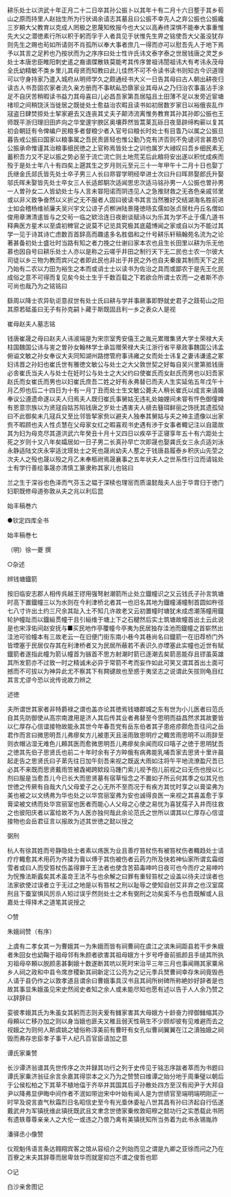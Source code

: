 <!-- { "loadSidebar": true } -->
耕乐处士以洪武十年正月二十二日卒其孙公振卜以其年十有二月十六日塟于其乡荀山之原而持里人赵拙生所为行状谒余请志其墓且曰公振不幸先人之弃公振也公振纔三岁頼大父教育以克成人罔极之恩蔑知攸报今也大父以高寿终深惧不能奉大事重惟先大父之潜徳素行所以积于躬而孚于人者具见于状惟先生畀之铭使吾大父虽没犹存则先生之赐也茍如所请则不肖孤所以奉大事者庶几一得而亦可以慰吾先人于地下焉予以其言之足矜也乃按状而为之序序曰处士性许氏讳文泰字泰之世居钱唐之灵芝乡处士本唐忠臣睢阳刺史逺之裔谱牒散轶莫能考其传序曽祖讳誾祖讳大有考讳永茂母全氏幼精敏不类乡里儿其母贤而知教曰此儿佳然不可不令读书读书则知古今识道理可以守身持家乃遣入城府从明师学久之颇通经书大义一日告其母曰古人朝出耕夜归读古人书吾固农家者流久亲方册而不事畎畆恐隳家业其母从之乃归治农事虽沾手涂足不自厌苦稍暇读书益力其母喜曰儿必昌吾家第吾居隘且土田薄不足以发旁近宦塘禇坝之间稍饶沃当徙居之既徙处士愈益治农暇且读书如初居数岁家日以裕俄丧乱作冦盗日肆焚掠处士挈家避去又连丧其丈夫子颠沛流离惟务教育其孙其孙即公振也王师既平浙归理旧田庐向之华堂邃宇腴区奥壤莽然皆蒿莱瓦砾日夜垦辟缔构蕲以复其初会朝廷有令俾编户民粮多者督粮少者入官号曰粮长时处士有目眚乃以属之公振旦暮告戒公振曰国家以粮事属之吾民责匪轻也惟公勤乃克有济否则不免谴诃言甚恳切公振承命惟谨其治粮事细民徳之上官称焉皆处士之训也属岁大祲叹曰吾乡细民素无蓄积吾力又不足以振之势必至于流亡流亡则土地荒芜后此粮将安出遂以积忧成疾而殁于是处士年八十有四矣上遡其生之岁月则元至元三十一年甲午十二月十日也娶丁氏继金氏郯氏皆先处士卒子男三人长曰昻甞学明经举进士次曰升曰晖昻娶郎氏升娶邬氏晖未娶皆先处士卒女三人长适郎駉次适闻思忠次适马铭孙男一人公振也曽孙男一人曽孙女二人皆幼处士与人言未甞阳诺而阴违见人之急推财救之无吝色亲戚邻里或以非义致争奋然以义折之无不服者人固曰彼读书其言当然雅好交结湖海名胜前进士如会稽杨维祯廉夫吴兴宇文公谅子贞栁洲陆景隆徳旸玄儒如张贞居杜丹丘名僧如俊用章渭清逺皆与之交茍一临之欵洽连日夜剧谈赋诗以为乐其为学不止于儒凢道书释典医方星术以至虞初稗官之说莫不记览具究极其底藴博闻之家或自以为不能过其学一见于诗其诗亡虑数百首辞高而趣逺多名胜倡和之什号耕乐轩稿翰苑名流为之论著甚备初处士盛壮时当路有知之者力挽之仕谢曰家本农也且生长田里以耕为乐无他慕也因自号曰耕乐处士人亦以是称之云嗟乎井田之制行天下无二民也士农一尔彼大司徒以乡三物为教而宾兴之者即此民也非出于井民之外也自夫秦废其制而天下之民乃始有二农以力田为裕生之本而或诮士士以读书为佐治之具而或鄙农于是先王化民成俗之意不可得而复见矣今处士生于千数百载之下若欲合所谓士农而一之者斯不亦可尚也哉乃为之铭铭曰

繇周以降士农异轨讵意叔世有处士氏曰耕与学并事厥事即野就史君子之跂荀山之阳其原若砥虽曰无子有孙克嗣卜藏于斯既固且利一乡之表众人是视

崔母赵夫人墓志铭

钱唐崔晟之母曰赵夫人讳淑端是为宋宗室秀安僖王之胤元累赠集贤大学士荣禄大夫柱国魏国公讳与訔之曽孙女翰林学士承旨赠荣禄大夫江浙行省平章政事魏国公讳孟俯谥文敏之孙女奉议大夫同知湖州路揔管府事讳雍之女而处士讳复之妻讳谦逺之冢妇讳晋之孙妇也崔氏世有雅徳文敏公与处士之大父敦世契之好每自吴兴里第抵钱唐必舎崔氏当夫人与处士在妊时公与处士之大父约曰使崔氏而女赵氏而男也以妇吾家赵氏而女崔氏而男也以妇崔氏庶吾二姓之好有永弗替已而夫人生实延佑五年戊午十月乙夘也后二十四日为十有一月丁丑而处士生文敏公薨夫人稍长崔氏以成言来请婚奉议公遵遗命遂以夫人归焉夫人既归崔氏事舅姑无违礼处妯娌间未甞有忤色御僮婢有恩意宗族以为贤冦自姑苏陷钱唐之岁处士遇害夫人禠去簮珥鲜丽之饰抚其遗孤恸曰不此御矣未几冦兵又至比邻皆挈家赀以避夫人独奉其舅姑与夫之神主遗像以出家赀不暇顾也夫人性贞慧在父母家女红之暇喜观书史遇有渉于女事者輙记注以自箴故其为妇为母克尽其道洪武六年癸丑十月十又四日以疾卒于正寝享年五十有六距处士死之岁则十又八年矣孀居如一日子男二长真孙早亡次即晟也娶龚氏女三永贞适刘泳永静适陆文庆永寜适沈瑹处士之死也晟尚幼夫人塟之于钱唐县履泰乡积庆山先茔之次夫人之殁也晟以殁之月乙未奉柩祔焉晟襄事之五年状夫人之世系性行泣而请铭处士有学行善绘事晟亦清慎工篆隶称其家儿也铭曰

兰之生于深谷也色泽而气芬玉之韫于深椟也理宻而质温懿哉夫人出于华胄归于徳门妇职既修母道弥敦从夫之兆以利后昆

始丰稿巻六

●钦定四库全书

始丰稿巻七

（明）徐一夔 撰

○杂述

辨钱塘鐡箭

按旧临安志郡人相传呉越王镠用强弩射潮箭所止处立鐡幢识之又云钱氏子孙言筑塘时高下置鐡幢三以为水则在今利津桥北者其一也旧名其地为鐡幢浦幢制首圆如杵径七八寸许出土约三尺余其趾入土不知几许故老又云初置幢时塘犹未成虑潮荡幢用鐡轮护幢趾而以鐡絙贯幢干且引絙维于塘上下之石楗然后实土筑塘故幢首出土云此说是也宋淳佑间赵安抚与■买民地作亭覆幢今亭夷为民居独存洼池而鐡幢之首崭然出洼池可验幢本有三故老云一在旧便门街东南小巷今其巷尚名曰鐡箭一在旧荐桥门外皆堙塞于民居仅存其在利津桥者又为民居所蔽若不表识久亦堙塞此实幢也近世有赋鐡箭者遂指此幢为箭认幢首为镞首不思方射潮时箭已逐潮去矣箭恶能存且镠虽英雄其所发箭亦不过致一时之精诚未必异于常箭不考而妄作如此可笑又谓其首出土面可撼而不可拔以为神异此尤不察其下有闗键故也至惑于夷坚志之说谓此矢拔则龟目红其言尤谬今恐以讹传讹故力辨之

述徳

夫所谓世其家者非特爵禄之谓也盖亦论其徳焉钱塘郡城之东有世为小儿医者曰范氏自其先防御使从高宗南渡用是济人其后传其业者弗替至今思明而益昌然求其故要皆以仁厚存心信谊接物故能永其世今年春吾党有岳东伯者其子患疮疹颇危吾往问之岳君作而言曰微思明吾儿弗瘳矣方儿被患天且滛雨致思明疗之輙苦雨思明不以雨辞至则衣帽沾湿无难色儿頼其医而愈微思明吾儿弗瘳矣余闻而叹曰嘻子之徳于思明犹吾之徳其先伯子思贤氏也前二十年时余有子方晬俄有病弗能乳哺吾家去思贤十里许晨起走告之思贤氏曰子苐先往日加午刻吾来视之既返大雨如注将午平地流潦盈尺吾已必其不来既而思贤戴雨笠被毳褐跨欵段马踵门索儿视予抱儿前视之曰无伤也授以匕剂曰服是当愈吾儿今已长大而思贤墓有宿草恒念之不置如子所云何其季之似其兄也世徳之传厥有自哉大凢父母爱子之心无所不至而况于有疾方其忧时享之以膏梁弗为美也被之以文绣弗为华也处之以华宫丽室弗为安也诚得良医一来视之其喜盖愈于享膏梁被文绣而处华宫丽室也医者而能心人父母之心使之易忧为喜犹孺子入井而往救之也彼阳庆者以富给故不为人医亦独何哉此余论范氏之世所以谓其以仁厚存心信谊接物也会岳君征言以报故为述其世徳之懿以授之

弼刑

杭人有徐其姓而号静隐处士者素以疡医为业且善疗笞杖伤有被笞杖伤者輙趋处士请疗疗輙愈其术用药为齐揉为膏以傅于其伤被伤者云药力所及快若神仙家所谓玄霜绀雪者或曰人而受笞杖伤盖得罪于王法者也使含苦茹毒呻吟日夜可也今而疗之易呻吟为恱豫法斯蠧矣其术虽竒王法不与也余解之曰罪有重轻笞杖之设盖以待夫过误者也法家欲使过误者立于无过之地是以有笞杖之刑以耻辱之使知自创艾非弃之也汉室腐刑且下蚕室惧风厉杀人矧过误乎然则处士之术有弼刑之功矣奚不与也吾既解或人且嘉处士得择术之道笔其说授之

○赞

朱娥祠赞（有序）

上虞有二孝女其一为曹娥其一为朱娥而皆有祠曹祠在虞江之滨朱祠距县若干步朱娥者朱回女也幼鞠于祖母邻有朱颜者欲害其祖母娥方十岁号呼奋前抵颜且手缒其所执刃祖母卒頼以脱颜恚甚剚娥十数遂断其吭以死时宋治平三年三月也事闻赐其家粟帛乡人祠之政和中县令席彦稷新其祠新定江公亮为之记元季兵燹曹祠幸存朱祠竟毁邑人请于县仍作之以敦孝道且谓余曰曹娥事具汉书且其祠所树碑所称絶妙好辞者是也故其事显朱娥虽见宋史然阅史者知之余人或未能尽知也愿有述以告于人人余乃赞之以辞辞曰

娈彼孝娥其氏为朱虽女其躬而志则夫爰有雠家害其大母娥方十龄奋力捍御雠缩其刅母頼以亡移刅加之则以身当娥也匪夫又稚且弱天性萌生不少顾却彼有见难避而去之视娥之为则何人斯虞姚之墟俗称淳美前有曹旴有女孔似曹祠翼翼在江之濆独娥之祠毁而弗存忠臣孝子事干人纪凡百官臣请加之意

谭氏家乗赞

长沙谭济翁谱其先世传序之次并録其功行之列于史传见于铭志序跋者萃而为书题曰谭氏家乗济翁征余言余嘉其得崇本之义乃为之赞赞曰维谭之始分地于周秉璧以朝后于公侯松柏之下其草不植地偪于齐卒并其国其后子孙散处四方至汉有闳尹于大邦自尹以降弗显伊晦中间作者不泯如带迨宋中叶始有闻人是为世绩官至端明端明刚正一时罕及谠言直气秋霜烈日名昭信史至今有光埀休委祉八世其昌有孙曰济起自行伍遂戴武弁为军镇抚维此镇抚既武且文聿念世徳家乗攸敦昭穆之懿功行之实悉载此书罔有遗轶尊尊亲亲人之大伦一或违之乃兽乃禽有美镇抚知所当务着为此书永锡胤祚

潘驿丞小像赞

仪观魁伟语言条达翱翔宾客之馆从容绍介之列始而见之谓是九卿之亚徐而问之乃在百寮之末夫其辞尊而居卑敛华而就寔抑岂不谓之俊哲也耶

○记

白沙亲舍图记

